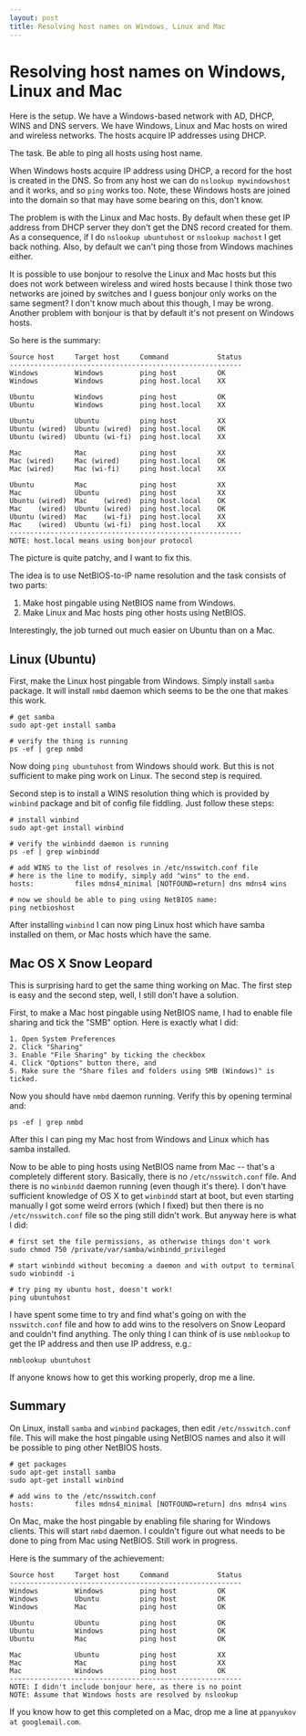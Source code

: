 ```yaml
---
layout: post
title: Resolving host names on Windows, Linux and Mac
---
```


# Resolving host names on Windows, Linux and Mac #

Here is the setup. We have a Windows-based network with AD, DHCP, WINS and DNS
servers. We have Windows, Linux and Mac hosts on wired and wireless networks.
The hosts acquire IP addresses using DHCP. 

The task. Be able to ping all hosts using host name.

When Windows hosts acquire IP address using DHCP, a record for the host is
created in the DNS. So from any host we can do `nslookup mywindowshost` and
it works, and so `ping` works too. Note, these Windows hosts are joined into
the domain so that may have some bearing on this, don't know.

The problem is with the Linux and Mac hosts. By default when these get IP
address from DHCP server they don't get the DNS record created for them. As
a consequence, if I do `nslookup ubuntuhost` or `nslookup machost` I get back
nothing. Also, by default we can't ping those from Windows machines either.

It is possible to use bonjour to resolve the Linux and Mac hosts but this does
not work between wireless and wired hosts because I think those two networks
are joined by switches and I guess bonjour only works on the same segment?
I don't know much about this though, I may be wrong. Another problem with
bonjour is that by default it's not present on Windows hosts.

So here is the summary:

    Source host     Target host     Command            Status
    ---------------------------------------------------------
    Windows         Windows         ping host          OK
    Windows         Windows         ping host.local    XX 

    Ubuntu          Windows         ping host          OK
    Ubuntu          Windows         ping host.local    XX

    Ubuntu          Ubuntu          ping host          XX
    Ubuntu (wired)  Ubuntu (wired)  ping host.local    OK
    Ubuntu (wired)  Ubuntu (wi-fi)  ping host.local    XX

    Mac             Mac             ping host          XX
    Mac (wired)     Mac (wired)     ping host.local    OK
    Mac (wired)     Mac (wi-fi)     ping host.local    XX

    Ubuntu          Mac             ping host          XX
    Mac             Ubuntu          ping host          XX
    Ubuntu (wired)  Mac    (wired)  ping host.local    OK
    Mac    (wired)  Ubuntu (wired)  ping host.local    OK
    Ubuntu (wired)  Mac    (wi-fi)  ping host.local    XX
    Mac    (wired)  Ubuntu (wi-fi)  ping host.local    XX
    ---------------------------------------------------------
    NOTE: host.local means using bonjour protocol

The picture is quite patchy, and I want to fix this.

The idea is to use NetBIOS-to-IP name resolution and the task consists of two parts:

1.  Make host pingable using NetBIOS name from Windows.
2.  Make Linux and Mac hosts ping other hosts using NetBIOS.

Interestingly, the job turned out much easier on Ubuntu than on a Mac.

## Linux (Ubuntu) ##

First, make the Linux host pingable from Windows. Simply install `samba`
package. It will install `nmbd` daemon which seems to be the one that makes
this work.

    # get samba
    sudo apt-get install samba

    # verify the thing is running
    ps -ef | grep nmbd

Now doing `ping ubuntuhost` from Windows should work. But this is not
sufficient to make ping work on Linux. The second step is required.

Second step is to install a WINS resolution thing which is provided by
`winbind` package and bit of config file fiddling. Just follow these steps:

    # install winbind
    sudo apt-get install winbind

    # verify the winbindd daemon is running
    ps -ef | grep winbindd

    # add WINS to the list of resolves in /etc/nsswitch.conf file
    # here is the line to modify, simply add "wins" to the end.
    hosts:          files mdns4_minimal [NOTFOUND=return] dns mdns4 wins

    # now we should be able to ping using NetBIOS name:
    ping netbioshost

After installing `winbind` I can now ping Linux host which have samba installed
on them, or Mac hosts which have the same.


## Mac OS X Snow Leopard ##

This is surprising hard to get the same thing working on Mac. The first
step is easy and the second step, well, I still don't have a solution.

First, to make a Mac host pingable using NetBIOS name, I had to enable file
sharing and tick the "SMB" option. Here is exactly what I did:

    1. Open System Preferences
    2. Click "Sharing"
    3. Enable "File Sharing" by ticking the checkbox
    4. Click "Options" button there, and
    5. Make sure the "Share files and folders using SMB (Windows)" is ticked.

Now you should have `nmbd` daemon running. Verify this by opening terminal and:

    ps -ef | grep nmbd

After this I can ping my Mac host from Windows and Linux which has samba installed.

Now to be able to ping hosts using NetBIOS name from Mac -- that's a completely
different story. Basically, there is no `/etc/nsswitch.conf` file. And there is
no `winbindd` daemon running (even though it's there). I don't have sufficient
knowledge of OS X to get `winbindd` start at boot, but even starting manually
I got some weird errors (which I fixed) but then there is no
`/etc/nsswitch.conf` file so the ping still didn't work. But anyway here is
what I did:


    # first set the file permissions, as otherwise things don't work
    sudo chmod 750 /private/var/samba/winbindd_privileged

    # start winbindd without becoming a daemon and with output to terminal
    sudo winbindd -i

    # try ping my ubuntu host, doesn't work!
    ping ubuntuhost

I have spent some time to try and find what's going on with the `nsswitch.conf`
file and how to add wins to the resolvers on Snow Leopard and couldn't find
anything. The only thing I can think of is use `nmblookup` to get the IP
address and then use IP address, e.g.:

    nmblookup ubuntuhost

If anyone knows how to get this working properly, drop me a line.


## Summary ##

On Linux, install `samba` and `winbind` packages, then edit
`/etc/nsswitch.conf` file. This will make the host pingable using NetBIOS names
and also it will be possible to ping other NetBIOS hosts.

    # get packages
    sudo apt-get install samba
    sudo apt-get install winbind
    
    # add wins to the /etc/nsswitch.conf
    hosts:          files mdns4_minimal [NOTFOUND=return] dns mdns4 wins



On Mac, make the host pingable by enabling file sharing for Windows clients.
This will start `nmbd` daemon. I couldn't figure out what needs to be done to
ping from Mac using NetBIOS. Still work in progress.

Here is the summary of the achievement:

    Source host     Target host     Command            Status
    ---------------------------------------------------------
    Windows         Windows         ping host          OK
    Windows         Ubuntu          ping host          OK
    Windows         Mac             ping host          OK

    Ubuntu          Ubuntu          ping host          OK
    Ubuntu          Windows         ping host          OK
    Ubuntu          Mac             ping host          OK

    Mac             Ubuntu          ping host          XX
    Mac             Mac             ping host          XX
    Mac             Windows         ping host          OK
    ---------------------------------------------------------
    NOTE: I didn't include bonjour here, as there is no point
    NOTE: Assume that Windows hosts are resolved by nslookup

If you know how to get this completed on a Mac, drop me a line at `ppanyukov at
googlemail.com`.


